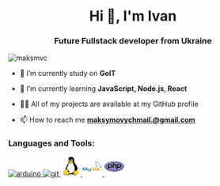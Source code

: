 <h1 align="center">Hi 👋, I'm Ivan</h1>
<h3 align="center">Future Fullstack developer from Ukraine</h3>

<p align="left"> <img src="https://komarev.com/ghpvc/?username=maksmvc&label=Profile%20views&color=0e75b6&style=flat" alt="maksmvc" /> </p>

- 🔭 I’m currently study on **GoIT**

- 🌱 I’m currently learning **JavaScript, Node.js, React**

- 👨‍💻 All of my projects are available at my GitHub profile

- 📫 How to reach me **maksymovychmail.@gmail.com**


<p align="left">
</p>

<h3 align="left">Languages and Tools:</h3>
<p align="left"> <a href="https://www.arduino.cc/" target="_blank" rel="noreferrer"> <img src="https://cdn.worldvectorlogo.com/logos/arduino-1.svg" alt="arduino" width="40" height="40"/> </a> <a href="https://git-scm.com/" target="_blank" rel="noreferrer"> <img src="https://www.vectorlogo.zone/logos/git-scm/git-scm-icon.svg" alt="git" width="40" height="40"/> </a> <a href="https://www.linux.org/" target="_blank" rel="noreferrer"> <img src="https://raw.githubusercontent.com/devicons/devicon/master/icons/linux/linux-original.svg" alt="linux" width="40" height="40"/> </a> <a href="https://www.mysql.com/" target="_blank" rel="noreferrer"> <img src="https://raw.githubusercontent.com/devicons/devicon/master/icons/mysql/mysql-original-wordmark.svg" alt="mysql" width="40" height="40"/> </a> <a href="https://www.php.net" target="_blank" rel="noreferrer"> <img src="https://raw.githubusercontent.com/devicons/devicon/master/icons/php/php-original.svg" alt="php" width="40" height="40"/> </a> </p>

